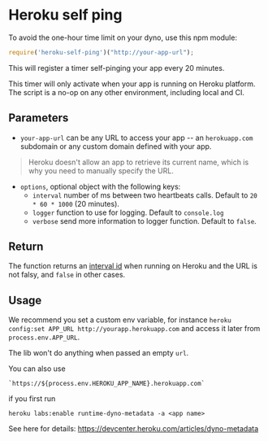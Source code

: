 Heroku self ping
================

To avoid the one-hour time limit on your dyno, use this npm module:

```js
require('heroku-self-ping')("http://your-app-url");
```

This will register a timer self-pinging your app every 20 minutes.

This timer will only activate when your app is running on Heroku platform. The script is a no-op on any other environment, including local and CI.

## Parameters
* `your-app-url` can be any URL to access your app -- an `herokuapp.com` subdomain or any custom domain defined with your app.

> Heroku doesn't allow an app to retrieve its current name, which is why you need to manually specify the URL.

*  `options`, optional object with the following keys:
    * `interval` number of ms between two heartbeats calls. Default to `20 * 60 * 1000` (20 minutes).
    * `logger` function to use for logging. Default to `console.log`
    * `verbose` send more information to logger function. Default to `false`.

## Return
The function returns an [interval id](https://developer.mozilla.org/en/docs/Web/API/window.setInterval) when running on Heroku and the URL is not falsy, and `false` in other cases.

## Usage
We recommend you set a custom env variable, for instance `heroku config:set APP_URL http://yourapp.herokuapp.com` and access it later from `process.env.APP_URL`.

The lib won't do anything when passed an empty `url`.

You can also use

    `https://${process.env.HEROKU_APP_NAME}.herokuapp.com`

if you first run

    heroku labs:enable runtime-dyno-metadata -a <app name>

See here for details: https://devcenter.heroku.com/articles/dyno-metadata
